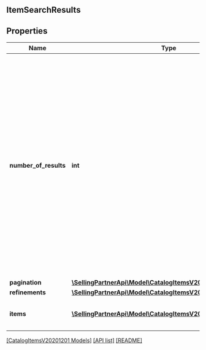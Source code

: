 ## ItemSearchResults

## Properties

Name | Type | Description | Notes
------------ | ------------- | ------------- | -------------
**number_of_results** | **int** | The estimated total number of products matched by the search query (only results up to the page count limit will be returned per request regardless of the number found).<br><br>Note: The maximum number of items (ASINs) that can be returned and paged through is 1000. |
**pagination** | [**\SellingPartnerApi\Model\CatalogItemsV20201201\Pagination**](Pagination.md) |  |
**refinements** | [**\SellingPartnerApi\Model\CatalogItemsV20201201\Refinements**](Refinements.md) |  |
**items** | [**\SellingPartnerApi\Model\CatalogItemsV20201201\Item[]**](Item.md) | A list of items from the Amazon catalog. |

[[CatalogItemsV20201201 Models]](../) [[API list]](../../Api) [[README]](../../../README.md)

